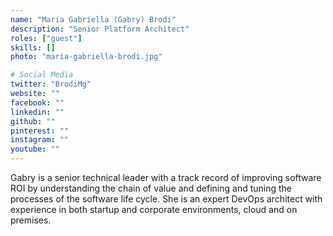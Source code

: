 ```yaml
---
name: "Maria Gabriella (Gabry) Brodi"
description: "Senior Platform Architect"
roles: ["guest"]
skills: []
photo: "maria-gabriella-brodi.jpg"

# Social Media
twitter: "BrodiMg"
website: ""
facebook: ""
linkedin: ""
github: ""
pinterest: ""
instagram: ""
youtube: ""
---
```

<!-- markdownlint-disable MD041-->
Gabry is a senior technical leader with a track record of improving software ROI by understanding the chain of value and defining and tuning the processes of the software life cycle. She is an expert DevOps architect with experience in both startup and corporate environments, cloud and on premises.

<!--more-->
